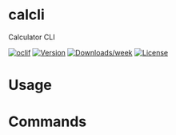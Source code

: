 calcli
======

Calculator CLI

[![oclif](https://img.shields.io/badge/cli-oclif-brightgreen.svg)](https://oclif.io)
[![Version](https://img.shields.io/npm/v/calcli.svg)](https://npmjs.org/package/calcli)
[![Downloads/week](https://img.shields.io/npm/dw/calcli.svg)](https://npmjs.org/package/calcli)
[![License](https://img.shields.io/npm/l/calcli.svg)](https://github.com//calcli/blob/master/package.json)

<!-- toc -->
# Usage
<!-- usage -->
# Commands
<!-- commands -->
